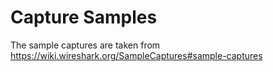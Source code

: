 # Capture Samples

The sample captures are taken from https://wiki.wireshark.org/SampleCaptures#sample-captures